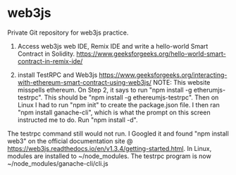 # web3js
Private Git repository for web3js practice.

1.  Access web3js web IDE, Remix IDE and write a hello-world Smart Contract in Solidity.
https://www.geeksforgeeks.org/hello-world-smart-contract-in-remix-ide/

2.  install TestRPC and Web3js
https://www.geeksforgeeks.org/interacting-with-ethereum-smart-contract-using-web3js/
NOTE: This website misspells ethereum.  On Step 2, it says to run "npm install -g etherumjs-testrpc".  This should be "npm install -g ethereumjs-testrpc".  Then on Linux I had to run "npm init" to create the package.json file.  I then ran "npm install ganache-cli", which is what the prompt on this screen instructed me to do.  Run "npm install -d".

The testrpc command still would not run.  I Googled it and found "npm install web3" on the official documentation site @ https://web3js.readthedocs.io/en/v1.3.4/getting-started.html.  In Linux, modules are installed to ~/node_modules.  The testrpc program is now ~/node_modules/ganache-cli/cli.js
